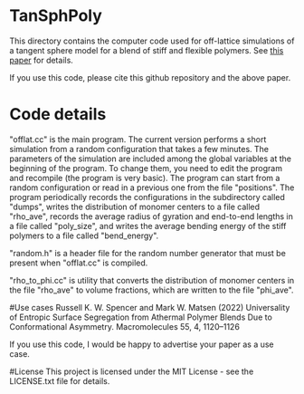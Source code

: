 # TanSphPoly

This directory contains the computer code used for off-lattice simulations of a tangent sphere model for a blend of stiff and flexible polymers. See [this paper](doi.org/10.1021/acs.macromol.1c02400) for details. 

If you use this code, please cite this github repository and the above paper.

# Code details
"offlat.cc" is the main program. The current version performs a short simulation 
from a random configuration that takes a few minutes. The parameters of the 
simulation are included among the global variables at the beginning of the 
program. To change them, you need to edit the program and recompile (the program 
is very basic). The program can start from a random configuration or read in a 
previous one from the file "positions". The program periodically records the 
configurations in the subdirectory called "dumps", writes the distribution of 
monomer centers to a file called "rho_ave", records the average radius of 
gyration and end-to-end lengths in a file called "poly_size", and writes the 
average bending energy of the stiff polymers to a file called "bend_energy".

"random.h" is a header file for the random number generator that must be present
when "offlat.cc" is compiled.

"rho_to_phi.cc" is utility that converts the distribution of monomer centers in 
the file "rho_ave" to volume fractions, which are written to the file "phi_ave".

#Use cases
Russell K. W. Spencer and Mark W. Matsen (2022) Universality of Entropic Surface Segregation from Athermal Polymer Blends Due to Conformational Asymmetry. Macromolecules 55, 4, 1120–1126

If you use this code, I would be happy to advertise your paper as a use case.

#License
This project is licensed under the MIT License - see the LICENSE.txt file for details.

